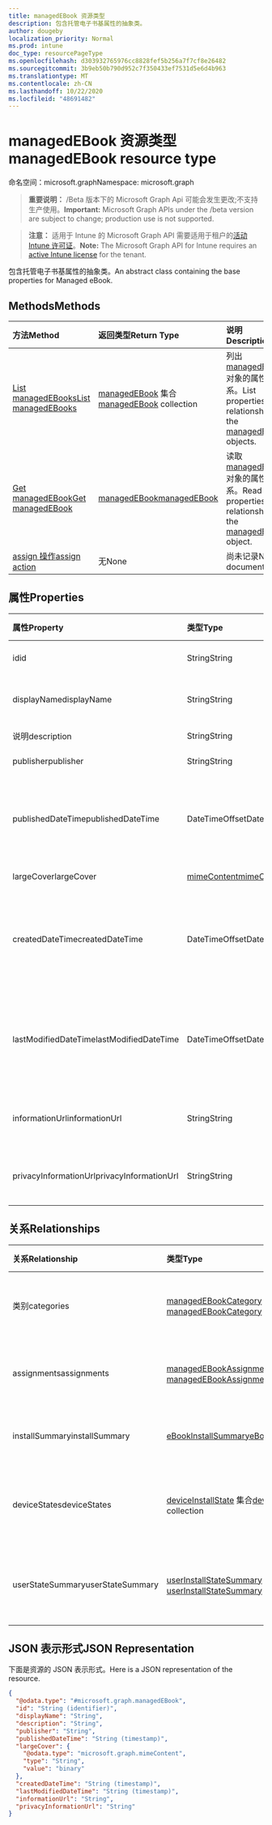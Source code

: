 ```yaml
---
title: managedEBook 资源类型
description: 包含托管电子书基属性的抽象类。
author: dougeby
localization_priority: Normal
ms.prod: intune
doc_type: resourcePageType
ms.openlocfilehash: d303932765976cc8828fef5b256a7f7cf8e26482
ms.sourcegitcommit: 3b9eb50b790d952c7f350433ef7531d5e6d4b963
ms.translationtype: MT
ms.contentlocale: zh-CN
ms.lasthandoff: 10/22/2020
ms.locfileid: "48691482"
---
```

# <a name="managedebook-resource-type"></a><span data-ttu-id="d3a29-103">managedEBook 资源类型</span><span class="sxs-lookup"><span data-stu-id="d3a29-103">managedEBook resource type</span></span>

<span data-ttu-id="d3a29-104">命名空间：microsoft.graph</span><span class="sxs-lookup"><span data-stu-id="d3a29-104">Namespace: microsoft.graph</span></span>

> <span data-ttu-id="d3a29-105">**重要说明：** /Beta 版本下的 Microsoft Graph Api 可能会发生更改;不支持生产使用。</span><span class="sxs-lookup"><span data-stu-id="d3a29-105">**Important:** Microsoft Graph APIs under the /beta version are subject to change; production use is not supported.</span></span>

> <span data-ttu-id="d3a29-106">**注意：** 适用于 Intune 的 Microsoft Graph API 需要适用于租户的[活动 Intune 许可证](https://go.microsoft.com/fwlink/?linkid=839381)。</span><span class="sxs-lookup"><span data-stu-id="d3a29-106">**Note:** The Microsoft Graph API for Intune requires an [active Intune license](https://go.microsoft.com/fwlink/?linkid=839381) for the tenant.</span></span>

<span data-ttu-id="d3a29-107">包含托管电子书基属性的抽象类。</span><span class="sxs-lookup"><span data-stu-id="d3a29-107">An abstract class containing the base properties for Managed eBook.</span></span>

## <a name="methods"></a><span data-ttu-id="d3a29-108">Methods</span><span class="sxs-lookup"><span data-stu-id="d3a29-108">Methods</span></span>
|<span data-ttu-id="d3a29-109">方法</span><span class="sxs-lookup"><span data-stu-id="d3a29-109">Method</span></span>|<span data-ttu-id="d3a29-110">返回类型</span><span class="sxs-lookup"><span data-stu-id="d3a29-110">Return Type</span></span>|<span data-ttu-id="d3a29-111">说明</span><span class="sxs-lookup"><span data-stu-id="d3a29-111">Description</span></span>|
|:---|:---|:---|
|[<span data-ttu-id="d3a29-112">List managedEBooks</span><span class="sxs-lookup"><span data-stu-id="d3a29-112">List managedEBooks</span></span>](../api/intune-books-managedebook-list.md)|<span data-ttu-id="d3a29-113">[managedEBook](../resources/intune-books-managedebook.md) 集合</span><span class="sxs-lookup"><span data-stu-id="d3a29-113">[managedEBook](../resources/intune-books-managedebook.md) collection</span></span>|<span data-ttu-id="d3a29-114">列出 [managedEBook](../resources/intune-books-managedebook.md) 对象的属性和关系。</span><span class="sxs-lookup"><span data-stu-id="d3a29-114">List properties and relationships of the [managedEBook](../resources/intune-books-managedebook.md) objects.</span></span>|
|[<span data-ttu-id="d3a29-115">Get managedEBook</span><span class="sxs-lookup"><span data-stu-id="d3a29-115">Get managedEBook</span></span>](../api/intune-books-managedebook-get.md)|[<span data-ttu-id="d3a29-116">managedEBook</span><span class="sxs-lookup"><span data-stu-id="d3a29-116">managedEBook</span></span>](../resources/intune-books-managedebook.md)|<span data-ttu-id="d3a29-117">读取 [managedEBook](../resources/intune-books-managedebook.md) 对象的属性和关系。</span><span class="sxs-lookup"><span data-stu-id="d3a29-117">Read properties and relationships of the [managedEBook](../resources/intune-books-managedebook.md) object.</span></span>|
|[<span data-ttu-id="d3a29-118">assign 操作</span><span class="sxs-lookup"><span data-stu-id="d3a29-118">assign action</span></span>](../api/intune-books-managedebook-assign.md)|<span data-ttu-id="d3a29-119">无</span><span class="sxs-lookup"><span data-stu-id="d3a29-119">None</span></span>|<span data-ttu-id="d3a29-120">尚未记录</span><span class="sxs-lookup"><span data-stu-id="d3a29-120">Not yet documented</span></span>|

## <a name="properties"></a><span data-ttu-id="d3a29-121">属性</span><span class="sxs-lookup"><span data-stu-id="d3a29-121">Properties</span></span>
|<span data-ttu-id="d3a29-122">属性</span><span class="sxs-lookup"><span data-stu-id="d3a29-122">Property</span></span>|<span data-ttu-id="d3a29-123">类型</span><span class="sxs-lookup"><span data-stu-id="d3a29-123">Type</span></span>|<span data-ttu-id="d3a29-124">说明</span><span class="sxs-lookup"><span data-stu-id="d3a29-124">Description</span></span>|
|:---|:---|:---|
|<span data-ttu-id="d3a29-125">id</span><span class="sxs-lookup"><span data-stu-id="d3a29-125">id</span></span>|<span data-ttu-id="d3a29-126">String</span><span class="sxs-lookup"><span data-stu-id="d3a29-126">String</span></span>|<span data-ttu-id="d3a29-127">实体的键。</span><span class="sxs-lookup"><span data-stu-id="d3a29-127">Key of the entity.</span></span>|
|<span data-ttu-id="d3a29-128">displayName</span><span class="sxs-lookup"><span data-stu-id="d3a29-128">displayName</span></span>|<span data-ttu-id="d3a29-129">String</span><span class="sxs-lookup"><span data-stu-id="d3a29-129">String</span></span>|<span data-ttu-id="d3a29-130">电子书的名称。</span><span class="sxs-lookup"><span data-stu-id="d3a29-130">Name of the eBook.</span></span>|
|<span data-ttu-id="d3a29-131">说明</span><span class="sxs-lookup"><span data-stu-id="d3a29-131">description</span></span>|<span data-ttu-id="d3a29-132">String</span><span class="sxs-lookup"><span data-stu-id="d3a29-132">String</span></span>|<span data-ttu-id="d3a29-133">说明。</span><span class="sxs-lookup"><span data-stu-id="d3a29-133">Description.</span></span>|
|<span data-ttu-id="d3a29-134">publisher</span><span class="sxs-lookup"><span data-stu-id="d3a29-134">publisher</span></span>|<span data-ttu-id="d3a29-135">String</span><span class="sxs-lookup"><span data-stu-id="d3a29-135">String</span></span>|<span data-ttu-id="d3a29-136">发布者。</span><span class="sxs-lookup"><span data-stu-id="d3a29-136">Publisher.</span></span>|
|<span data-ttu-id="d3a29-137">publishedDateTime</span><span class="sxs-lookup"><span data-stu-id="d3a29-137">publishedDateTime</span></span>|<span data-ttu-id="d3a29-138">DateTimeOffset</span><span class="sxs-lookup"><span data-stu-id="d3a29-138">DateTimeOffset</span></span>|<span data-ttu-id="d3a29-139">电子书的发布日期和时间。</span><span class="sxs-lookup"><span data-stu-id="d3a29-139">The date and time when the eBook was published.</span></span>|
|<span data-ttu-id="d3a29-140">largeCover</span><span class="sxs-lookup"><span data-stu-id="d3a29-140">largeCover</span></span>|[<span data-ttu-id="d3a29-141">mimeContent</span><span class="sxs-lookup"><span data-stu-id="d3a29-141">mimeContent</span></span>](../resources/intune-shared-mimecontent.md)|<span data-ttu-id="d3a29-142">书籍封面。</span><span class="sxs-lookup"><span data-stu-id="d3a29-142">Book cover.</span></span>|
|<span data-ttu-id="d3a29-143">createdDateTime</span><span class="sxs-lookup"><span data-stu-id="d3a29-143">createdDateTime</span></span>|<span data-ttu-id="d3a29-144">DateTimeOffset</span><span class="sxs-lookup"><span data-stu-id="d3a29-144">DateTimeOffset</span></span>|<span data-ttu-id="d3a29-145">电子书文件的创建日期和时间。</span><span class="sxs-lookup"><span data-stu-id="d3a29-145">The date and time when the eBook file was created.</span></span>|
|<span data-ttu-id="d3a29-146">lastModifiedDateTime</span><span class="sxs-lookup"><span data-stu-id="d3a29-146">lastModifiedDateTime</span></span>|<span data-ttu-id="d3a29-147">DateTimeOffset</span><span class="sxs-lookup"><span data-stu-id="d3a29-147">DateTimeOffset</span></span>|<span data-ttu-id="d3a29-148">上次修改电子书的日期和时间。</span><span class="sxs-lookup"><span data-stu-id="d3a29-148">The date and time when the eBook was last modified.</span></span>|
|<span data-ttu-id="d3a29-149">informationUrl</span><span class="sxs-lookup"><span data-stu-id="d3a29-149">informationUrl</span></span>|<span data-ttu-id="d3a29-150">String</span><span class="sxs-lookup"><span data-stu-id="d3a29-150">String</span></span>|<span data-ttu-id="d3a29-151">详细信息 Url。</span><span class="sxs-lookup"><span data-stu-id="d3a29-151">The more information Url.</span></span>|
|<span data-ttu-id="d3a29-152">privacyInformationUrl</span><span class="sxs-lookup"><span data-stu-id="d3a29-152">privacyInformationUrl</span></span>|<span data-ttu-id="d3a29-153">String</span><span class="sxs-lookup"><span data-stu-id="d3a29-153">String</span></span>|<span data-ttu-id="d3a29-154">隐私声明 Url。</span><span class="sxs-lookup"><span data-stu-id="d3a29-154">The privacy statement Url.</span></span>|

## <a name="relationships"></a><span data-ttu-id="d3a29-155">关系</span><span class="sxs-lookup"><span data-stu-id="d3a29-155">Relationships</span></span>
|<span data-ttu-id="d3a29-156">关系</span><span class="sxs-lookup"><span data-stu-id="d3a29-156">Relationship</span></span>|<span data-ttu-id="d3a29-157">类型</span><span class="sxs-lookup"><span data-stu-id="d3a29-157">Type</span></span>|<span data-ttu-id="d3a29-158">说明</span><span class="sxs-lookup"><span data-stu-id="d3a29-158">Description</span></span>|
|:---|:---|:---|
|<span data-ttu-id="d3a29-159">类别</span><span class="sxs-lookup"><span data-stu-id="d3a29-159">categories</span></span>|<span data-ttu-id="d3a29-160">[managedEBookCategory](../resources/intune-books-managedebookcategory.md) 集合</span><span class="sxs-lookup"><span data-stu-id="d3a29-160">[managedEBookCategory](../resources/intune-books-managedebookcategory.md) collection</span></span>|<span data-ttu-id="d3a29-161">此电子书的类别列表。</span><span class="sxs-lookup"><span data-stu-id="d3a29-161">The list of categories for this eBook.</span></span>|
|<span data-ttu-id="d3a29-162">assignments</span><span class="sxs-lookup"><span data-stu-id="d3a29-162">assignments</span></span>|<span data-ttu-id="d3a29-163">[managedEBookAssignment](../resources/intune-books-managedebookassignment.md) 集合</span><span class="sxs-lookup"><span data-stu-id="d3a29-163">[managedEBookAssignment](../resources/intune-books-managedebookassignment.md) collection</span></span>|<span data-ttu-id="d3a29-164">此电子书的分配列表。</span><span class="sxs-lookup"><span data-stu-id="d3a29-164">The list of assignments for this eBook.</span></span>|
|<span data-ttu-id="d3a29-165">installSummary</span><span class="sxs-lookup"><span data-stu-id="d3a29-165">installSummary</span></span>|[<span data-ttu-id="d3a29-166">eBookInstallSummary</span><span class="sxs-lookup"><span data-stu-id="d3a29-166">eBookInstallSummary</span></span>](../resources/intune-books-ebookinstallsummary.md)|<span data-ttu-id="d3a29-167">移动应用安装摘要。</span><span class="sxs-lookup"><span data-stu-id="d3a29-167">Mobile App Install Summary.</span></span>|
|<span data-ttu-id="d3a29-168">deviceStates</span><span class="sxs-lookup"><span data-stu-id="d3a29-168">deviceStates</span></span>|<span data-ttu-id="d3a29-169">[deviceInstallState](../resources/intune-books-deviceinstallstate.md) 集合</span><span class="sxs-lookup"><span data-stu-id="d3a29-169">[deviceInstallState](../resources/intune-books-deviceinstallstate.md) collection</span></span>|<span data-ttu-id="d3a29-170">此电子书的安装状态列表。</span><span class="sxs-lookup"><span data-stu-id="d3a29-170">The list of installation states for this eBook.</span></span>|
|<span data-ttu-id="d3a29-171">userStateSummary</span><span class="sxs-lookup"><span data-stu-id="d3a29-171">userStateSummary</span></span>|<span data-ttu-id="d3a29-172">[userInstallStateSummary](../resources/intune-books-userinstallstatesummary.md) 集合</span><span class="sxs-lookup"><span data-stu-id="d3a29-172">[userInstallStateSummary](../resources/intune-books-userinstallstatesummary.md) collection</span></span>|<span data-ttu-id="d3a29-173">此电子书的安装状态列表。</span><span class="sxs-lookup"><span data-stu-id="d3a29-173">The list of installation states for this eBook.</span></span>|

## <a name="json-representation"></a><span data-ttu-id="d3a29-174">JSON 表示形式</span><span class="sxs-lookup"><span data-stu-id="d3a29-174">JSON Representation</span></span>
<span data-ttu-id="d3a29-175">下面是资源的 JSON 表示形式。</span><span class="sxs-lookup"><span data-stu-id="d3a29-175">Here is a JSON representation of the resource.</span></span>
<!-- {
  "blockType": "resource",
  "keyProperty": "id",
  "@odata.type": "microsoft.graph.managedEBook"
}
-->
``` json
{
  "@odata.type": "#microsoft.graph.managedEBook",
  "id": "String (identifier)",
  "displayName": "String",
  "description": "String",
  "publisher": "String",
  "publishedDateTime": "String (timestamp)",
  "largeCover": {
    "@odata.type": "microsoft.graph.mimeContent",
    "type": "String",
    "value": "binary"
  },
  "createdDateTime": "String (timestamp)",
  "lastModifiedDateTime": "String (timestamp)",
  "informationUrl": "String",
  "privacyInformationUrl": "String"
}
```





